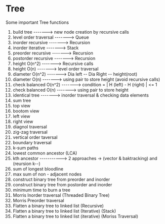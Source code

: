 # Tree
Some important Tree functions 

1) build tree                -------> new node creation by recursive calls
2) level order traversal     -------> Queue
3) inorder recursive         -------> Recursion
4) inorder iterative         -------> Stack
5) preorder recursive        -------> Recursion
6) postorder recursive       -------> Recursion
7) height O(n^2)             -------> Recursive calls
8) height O(n)               -------> level order traversal
9) diameter O(n^2)           -------> Dia left -- Dia Right -- height(root)
10) diameter O(n)            -------> using pair to store height (avoid recursive calls)
11) check balanced O(n^2)    -------> condition = | H (left) - H (right) | <= 1
12) check balanced O(n)      -------> using pair to store height
13) identical tree           -------> inorder traversal & checking data elements
14) sum tree
15) top view
16) bootom view
17) left view
18) right view
19) diagnol traversal
20) zig-zag traversal
21) vertical order taversal
22) boundary traversal
23) k-sum paths
24) lowest common ancestor (LCA)
25) kth ancestor              -----------> 2 approaches -> (vector & baktracking) and (reursion k--)
26) sum of longest bloodline
27) max sum of non - adjacent nodes
28) construct binary tree from preorder and inorder 
29) construct binary tree from postorder and inorder
30) minimum time to burn a tree
31) Morris Inorder traversal (Threaded Binary Tree)
32) Morris Preorder traversal
33) Flatten a binary tree to linked list (Recursive)
34) Flatten a binary tree to linked list (Iterative) (Stack)
35) Flatten a binary tree to linked list (iterative) (Moriss Traversal)
